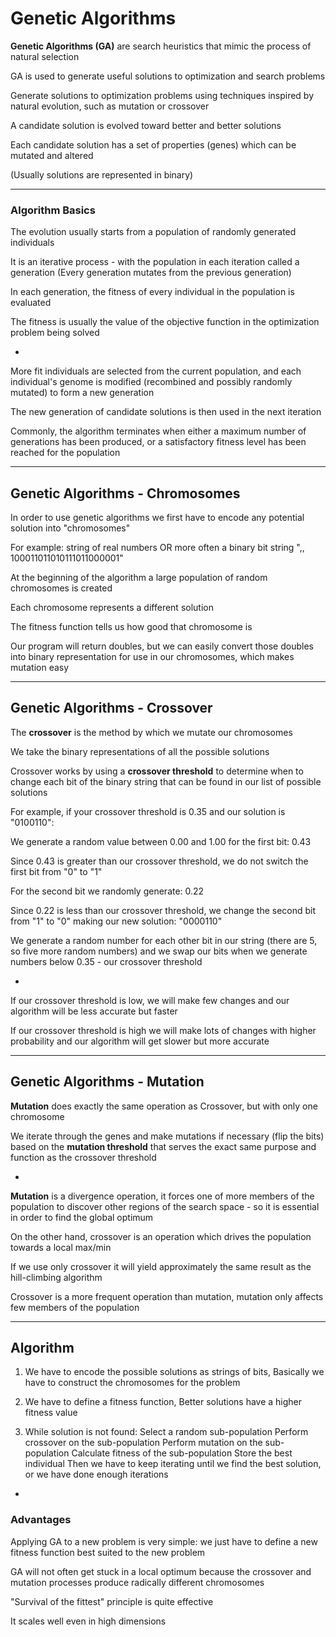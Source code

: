 # Genetic Algorithms

**Genetic Algorithms (GA)** are search heuristics that mimic the process of natural selection

GA is used to generate useful solutions to optimization and search problems

Generate solutions to optimization problems using techniques inspired by natural evolution, such as mutation or crossover

A candidate solution is evolved toward better and better solutions

Each candidate solution has a set of properties (genes) which can be mutated and altered

(Usually solutions are represented in binary)

***

### Algorithm Basics

The evolution usually starts from a population of randomly generated individuals

It is an iterative process - with the population in each iteration called a generation (Every generation mutates from the previous generation)

In each generation, the fitness of every individual in the population is evaluated

The fitness is usually the value of the objective function in the optimization problem being solved

-

More fit individuals are selected from the current population, and each individual's genome is modified (recombined and possibly randomly mutated) to form a new generation

The new generation of candidate solutions is then used in the next iteration

Commonly, the algorithm terminates when either a maximum number of generations has been produced, or a satisfactory fitness level has been reached for the population

***

## Genetic Algorithms - Chromosomes

In order to use genetic algorithms we first have to encode any potential solution into "chromosomes"

For example: string of real numbers OR more often a binary bit string ",, 100011011010111011000001"

At the beginning of the algorithm a large population of random chromosomes is created

Each chromosome represents a different solution

The fitness function tells us how good that chromosome is

Our program will return doubles, but we can easily convert those doubles into binary representation for use in our chromosomes, which makes mutation easy

***

## Genetic Algorithms - Crossover

The **crossover** is the method by which we mutate our chromosomes

We take the binary representations of all the possible solutions

Crossover works by using a **crossover threshold** to determine when to change each bit of the binary string that can be found in our list of possible solutions

For example, if your crossover threshold is 0.35 and our solution is "0100110":

We generate a random value between 0.00 and 1.00 for the first bit: 0.43

Since 0.43 is greater than our crossover threshold, we do not switch the first bit from "0" to "1"

For the second bit we randomly generate: 0.22

Since 0.22 is less than our crossover threshold, we change the second bit from "1" to "0" making our new solution: "0000110"

We generate a random number for each other bit in our string (there are 5, so five more random numbers) and we swap our bits when we generate numbers below 0.35 - our crossover threshold

-

If our crossover threshold is low, we will make few changes and our algorithm will be less accurate but faster

If our crossover threshold is high we will make lots of changes with higher probability and our algorithm will get slower but more accurate

***

## Genetic Algorithms - Mutation

**Mutation** does exactly the same operation as Crossover, but with only one chromosome

We iterate through the genes and make mutations if necessary (flip the bits) based on the **mutation threshold** that serves the exact same purpose and function as the crossover threshold

-

**Mutation** is a divergence operation, it forces one of more members of the population to discover other regions of the search space - so it is essential in order to find the global optimum

On the other hand, crossover is an operation which drives the population towards a local max/min

If we use only crossover it will yield approximately the same result as the hill-climbing algorithm

Crossover is a more frequent operation than mutation, mutation only affects few members of the population

***

## Algorithm

1. We have to encode the possible solutions as strings of bits, Basically we have to construct the chromosomes for the problem

2. We have to define a fitness function, Better solutions have a higher fitness value

3. While solution is not found:
    Select a random sub-population
    Perform crossover on the sub-population
    Perform mutation on the sub-population
    Calculate fitness of the sub-population
    Store the best individual
    Then we have to keep iterating until we find the best solution, or we have done enough iterations

-

### Advantages

Applying GA to a new problem is very simple: we just have to define a new fitness function best suited to the new problem

GA will not often get stuck in a local optimum because the crossover and mutation processes produce radically different chromosomes

"Survival of the fittest" principle is quite effective

It scales well even in high dimensions

